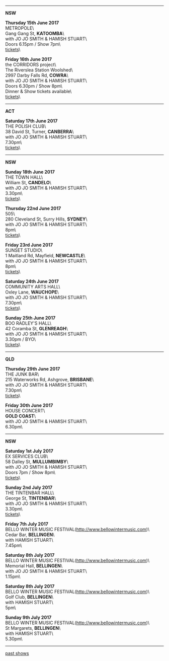 * * * * *   

**NSW**     

**Thursday 15th June 2017**\
METROPOLE\     
Gang Gang St, **KATOOMBA**\            
with JO JO SMITH & HAMISH STUART\    
Doors 6.15pm / Show 7pm\     
[tickets](http://www.trybooking.com/PESX)\    

**Friday 16th June 2017**\
the CORRIDORS project\     
The Riverslea Station Woolshed\  
2997 Darby Falls Rd, **COWRA**\            
with JO JO SMITH & HAMISH STUART\    
Doors 6.30pm / Show 8pm\  
Dinner & Show tickets available\     
[tickets](http://www.trybooking.com/PIQK)\    

* * * * *   

**ACT**     

**Saturday 17th June 2017**\
THE POLISH CLUB\     
38 David St, Turner, **CANBERRA**\        
with JO JO SMITH & HAMISH STUART\        
7.30pm\          
[tickets](http://www.canberramusiciansclub.org.au/events/jo-jo-smith-and-lucie-thorne-28659)\    

* * * * *   

**NSW**     

**Sunday 18th June 2017**\
THE TOWN HALL\     
William St, **CANDELO**\            
with JO JO SMITH & HAMISH STUART\    
3.30pm\     
[tickets](http://www.trybooking.com/PHVM)\    

**Thursday 22nd June 2017**\
505\     
280 Cleveland St, Surry Hills, **SYDNEY**\    
with JO JO SMITH & HAMISH STUART\                
8pm\         
[tickets](http://venue505.com/gigs/jo-jo-smith-50-years-in-the-biz-special-guests-lucie-thorne-and-hamish-stuart-1490232224.html)\    

**Friday 23rd June 2017**\
SUNSET STUDIO\     
1 Maitland Rd, Mayfield, **NEWCASTLE**\    
with JO JO SMITH & HAMISH STUART\              
8pm\     
[tickets](http://www.trybooking.com/PIAN)\    

**Saturday 24th June 2017**\
COMMUNITY ARTS HALL\     
Oxley Lane, **WAUCHOPE**\            
with JO JO SMITH & HAMISH STUART\    
7.30pm\     
[tickets](http://www.trybooking.com/270223)\    

**Sunday 25th June 2017**\
BOO RADLEY'S HALL\     
42 Coramba St, **GLENREAGH**\        
with JO JO SMITH & HAMISH STUART\        
3.30pm / BYO\       
[tickets](http://www.trybooking.com/PIPG)\  

* * * * *   

**QLD**     

**Thursday 29th June 2017**\
THE JUNK BAR\     
215 Waterworks Rd, Ashgrove, **BRISBANE**\            
with JO JO SMITH & HAMISH STUART\    
7.30pm\     
[tickets](https://tickets.oztix.com.au/?Event=72014)\    
    
**Friday 30th June 2017**\
HOUSE CONCERT\     
**GOLD COAST**\            
with JO JO SMITH & HAMISH STUART\    
6.30pm\  
     
* * * * *   

**NSW**     

**Saturday 1st July 2017**\
EX SERVICES CLUB\     
58 Dalley St, **MULLUMBIMBY**\            
with JO JO SMITH & HAMISH STUART\    
Doors 7pm / Show 8pm\     
[tickets](https://www.trybooking.com/PJRW)\  
    
**Sunday 2nd July 2017**\
THE TINTENBAR HALL\     
George St, **TINTENBAR**\            
with JO JO SMITH & HAMISH STUART\    
3.30pm\     
[tickets](http://www.trybooking.com/PHTZ)\      

**Friday 7th July 2017**\
BELLO WINTER MUSIC FESTIVAL(http://www.bellowintermusic.com)\     
Cedar Bar, **BELLINGEN**\        
with HAMISH STUART\    
7.45pm\     

**Saturday 8th July 2017**\
BELLO WINTER MUSIC FESTIVAL(http://www.bellowintermusic.com)\     
Memorial Hall, **BELLINGEN**\        
with JO JO SMITH & HAMISH STUART\    
1.15pm\     

**Saturday 8th July 2017**\
BELLO WINTER MUSIC FESTIVAL(http://www.bellowintermusic.com)\     
Golf Club, **BELLINGEN**\        
with HAMISH STUART\    
5pm\   
    
**Sunday 9th July 2017**\
BELLO WINTER MUSIC FESTIVAL(http://www.bellowintermusic.com)\     
St Margarets, **BELLINGEN**\        
with HAMISH STUART\    
5.30pm\     

* * * * *     
[past shows](?p=shows/archive/)